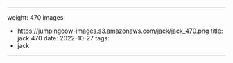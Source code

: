 
---
weight: 470
images:
- https://jumpingcow-images.s3.amazonaws.com/jack/jack_470.png
title: jack 470
date: 2022-10-27
tags:
- jack
---
